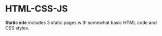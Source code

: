 # HTML-CSS-JS
**Static site** includes 3 static pages with somewhat basic HTML code and CSS styles.
